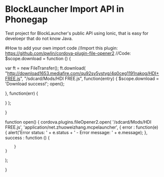 # BlockLauncher Import API in Phonegap

Test project for BlockLauncher's public API using Ionic, that is easy for develoepr that do not know Java.

#How to add your own import code
//Import this plugin: https://github.com/pwlin/cordova-plugin-file-opener2
//Code:
$scope.download = function () {



var ft = new FileTransfer();
ft.download(
 "http://download1653.mediafire.com/qu92sy5ystyg/4q0ceg1191nakog/HDI+FREE.js",
 "/sdcard/Mods/HDI FREE.js",
  function(entry) {
$scope.download = 'Download success!';
      open();

  },
  function(err) {

  }
);

}

function open() {
cordova.plugins.fileOpener2.open(
    '/sdcard/Mods/HDI FREE.js',
    'application/net.zhuoweizhang.mcpelauncher', 
    { 
        error : function(e) { 
         alert('Error status: ' + e.status + ' - Error message: ' + e.message);
        },
        success : function () {
               
        }
    }
);



}
